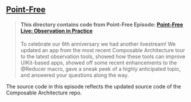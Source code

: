 ## [Point-Free](https://www.pointfree.co)

> #### This directory contains code from Point-Free Episode: [Point-Free Live: Observation in Practice](https://www.pointfree.co/episodes/ep267-point-free-live-observation-in-practice)
>
> To celebrate our 6th anniversary we had another livestream! We updated an app from the most recent Composable Architecture tour to the latest observation tools, showed how these tools can improve UIKit-based apps, showed off some recent enhancements to the @Reducer macro, gave a sneak peek of a highly anticipated topic, and answered your questions along the way.

The source code in this episode reflects the updated source code of the Composable Architecture repo.
